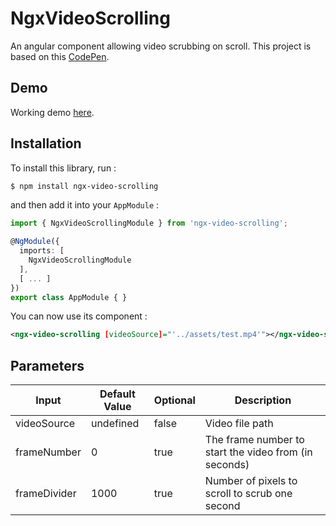 # NgxVideoScrolling

An angular component allowing video scrubbing on scroll.
This project is based on this [CodePen](https://codepen.io/ollieRogers/pen/lfeLc).

## Demo

Working demo [here](https://ngx-video-scrolling.herokuapp.com/).

## Installation

To install this library, run :

```bash
$ npm install ngx-video-scrolling
```

and then add it into your `AppModule` :

```typescript
import { NgxVideoScrollingModule } from 'ngx-video-scrolling';

@NgModule({
  imports: [
    NgxVideoScrollingModule
  ],
  [ ... ]
})
export class AppModule { }
```

You can now use its component :

```xml
<ngx-video-scrolling [videoSource]="'../assets/test.mp4'"></ngx-video-scrolling>
```


## Parameters

| Input         | Default Value | Optional      | Description                                           |
| ------------- | ------------- | ------------- | ----------------------------------------------------- |
| videoSource   | undefined     | false         | Video file path                                       |
| frameNumber   | 0             | true          | The frame number to start the video from (in seconds) |
| frameDivider  | 1000          | true          | Number of pixels to scroll to scrub one second        |
